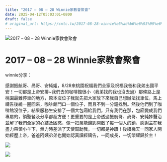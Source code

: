 ```yaml
---
title: "2017 – 08 – 28 Winnie家教會聚會"
date: 2025-04-12T05:03:01+0800
draft: false
# original_url: https://cmtc.tw/2017-08-28-winnie%e5%ae%b6%e6%95%99%e6%9c%83%e8%81%9a%e6%9c%83
---
```


![2017 – 08 – 28 Winnie家教會聚會](/images/UA5H4crFNpjVBtm.jpg "2017 – 08 – 28 Winnie家教會聚會")

# 2017 – 08 – 28 Winnie家教會聚會

winnie分享：

感謝振航哥、咼哥、安純姐，8/28來桃園祝福我們全家及祝福我爸和我弟出國平安！一切都是上帝安排~我們去的咖啡館很小（我弟找的我也沒去過）那條路上是桃園最難停車的地方，原本沒位子我就先把大家放下來我自己想辦法找車位，馬上禱告後繞一圈回來，咖啡館門口一個位子，而且不到一分鐘找到。然後他們到了咖啡館沒位子，結果服務生安排了一個大包廂給我們，只有我們在那，包廂變成我們專屬的，領聖餐及分享都超方便！更重要的是上帝透過振航哥、咼哥、安純姊醫治並解了我們全家的心結及困惑，像一把萬能鑰匙開啟了每一個人的鎖，感謝主在我盡力帶領小羊下，無力時差派了天使幫助我，一切都是神蹟！後續幾天一同家人開始經歷上帝，爸爸阿姨弟弟也開始認真讀經禱告，一同成長，一切榮耀歸於主！

![](/images/20170828s1.jpg)

![](/images/20170828s2.jpg)